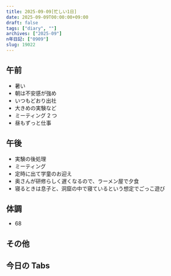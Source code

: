 ```yaml
---
title: 2025-09-09[忙しい1日]
date: 2025-09-09T00:00:00+09:00
draft: false
tags: ["diary", ""]
archives: ["2025-09"]
n年日記: ["0909"]
slug: 19022
---
```


## 午前

- 暑い
- 朝は不安感が強め
- いつもどおり出社
- 大きめの実験など
- ミーティング 2 つ
- 昼もずっと仕事

## 午後

- 実験の後処理
- ミーティング
- 定時に出て学童のお迎え
- 奥さんが研修らしく遅くなるので、ラーメン屋で夕食
- 寝るときは息子と、洞窟の中で寝ているという想定でごっこ遊び

## 体調

- 68

## その他

## 今日の Tabs
